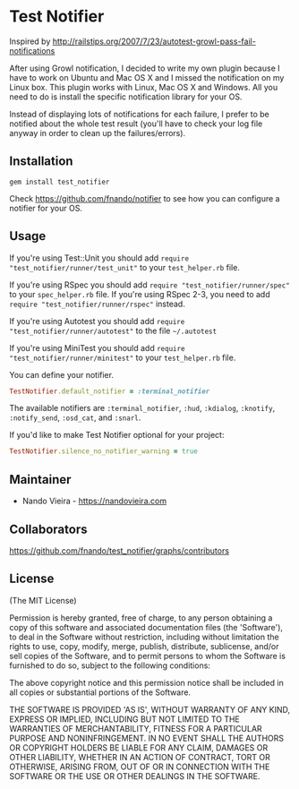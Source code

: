 # Test Notifier

Inspired by
http://railstips.org/2007/7/23/autotest-growl-pass-fail-notifications

After using Growl notification, I decided to write my own plugin because I have
to work on Ubuntu and Mac OS X and I missed the notification on my Linux box.
This plugin works with Linux, Mac OS X and Windows. All you need to do is
install the specific notification library for your OS.

Instead of displaying lots of notifications for each failure, I prefer to be
notified about the whole test result (you'll have to check your log file anyway
in order to clean up the failures/errors).

## Installation

```
gem install test_notifier
```

Check <https://github.com/fnando/notifier> to see how you can configure a
notifier for your OS.

## Usage

If you're using Test::Unit you should add
`require "test_notifier/runner/test_unit"` to your `test_helper.rb` file.

If you're using RSpec you should add `require "test_notifier/runner/spec"` to
your `spec_helper.rb` file. If you're using RSpec 2-3, you need to add
`require "test_notifier/runner/rspec"` instead.

If you're using Autotest you should add
`require "test_notifier/runner/autotest"` to the file `~/.autotest`

If you're using MiniTest you should add
`require "test_notifier/runner/minitest"` to your `test_helper.rb` file.

You can define your notifier.

```ruby
TestNotifier.default_notifier = :terminal_notifier
```

The available notifiers are `:terminal_notifier`, `:hud`, `:kdialog`,
`:knotify`, `:notify_send`, `:osd_cat`, and `:snarl`.

If you'd like to make Test Notifier optional for your project:

```ruby
TestNotifier.silence_no_notifier_warning = true
```

## Maintainer

- Nando Vieira - https://nandovieira.com

## Collaborators

https://github.com/fnando/test_notifier/graphs/contributors

## License

(The MIT License)

Permission is hereby granted, free of charge, to any person obtaining a copy of
this software and associated documentation files (the 'Software'), to deal in
the Software without restriction, including without limitation the rights to
use, copy, modify, merge, publish, distribute, sublicense, and/or sell copies of
the Software, and to permit persons to whom the Software is furnished to do so,
subject to the following conditions:

The above copyright notice and this permission notice shall be included in all
copies or substantial portions of the Software.

THE SOFTWARE IS PROVIDED 'AS IS', WITHOUT WARRANTY OF ANY KIND, EXPRESS OR
IMPLIED, INCLUDING BUT NOT LIMITED TO THE WARRANTIES OF MERCHANTABILITY, FITNESS
FOR A PARTICULAR PURPOSE AND NONINFRINGEMENT. IN NO EVENT SHALL THE AUTHORS OR
COPYRIGHT HOLDERS BE LIABLE FOR ANY CLAIM, DAMAGES OR OTHER LIABILITY, WHETHER
IN AN ACTION OF CONTRACT, TORT OR OTHERWISE, ARISING FROM, OUT OF OR IN
CONNECTION WITH THE SOFTWARE OR THE USE OR OTHER DEALINGS IN THE SOFTWARE.
